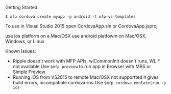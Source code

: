Getting Started

    $ mfp cordova create myapp -p android -t mfp-vs-templates

To use in Visual Studio 2015 open CordovaApp.sln or CordovaApp.jsproj

use ios platform on a Mac/OSX
use android platfowm on Mac/OSX, Windows, or Linux

Known Issues:
- Ripple doesn't work with MFP APIs, wlCommonInit doesn't runs, WL.* not available
Use `$mfp preview` to run app in Browser with MBS or Simple Preview
- Running iOS from VS2015 to remote Mac/OSX not supportted it gives build errors, incompatible cordova-ios
Use `$mfp cordova emulate|run -p ios` 

